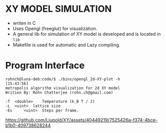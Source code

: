 # XY MODEL SIMULATION 
- writen in  C
- Uses Opengl (freeglut) for visualization.
- A general lib for simulation of XY model is developed and is located in `lib`
- Makefile is used for automatic and Lazy compiling. 

# Program Interface
```
rohnch@luna-deb:code/$ ./bins/opengl_2d-XY-plot -h                                                                                                  [15:43:56]
metropolis algorithm visualization for 2d XY model
Writien By: Rohn Chatterjee (rohn.ch@gmail.com)

-T 	<double> 	Temperature (k_B T / J)
-L 	<uint> 	lattice size
-Es 	<uint> 	Steps per frame.
```

https://github.com/Liupold/XY/assets/40449219/7525426a-f374-4bce-b1b0-409738628244

